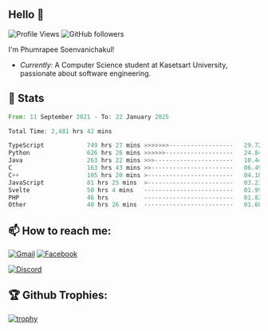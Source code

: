 
<h2>Hello 👋</h2> 

![Profile Views](https://komarev.com/ghpvc/?username=Homiez09&label=Profile%20views&color=0e75b6&style=flat)
![GitHub followers](https://img.shields.io/github/followers/HomieZ09.svg?style=social&label=Follow)


I'm Phumrapee Soenvanichakul!

- <i>Currently:</i> A Computer Science student at Kasetsart University, passionate about software engineering.

<h2>👀 Stats</h2>

<!--START_SECTION:waka-->

```rust
From: 11 September 2021 - To: 22 January 2025

Total Time: 2,481 hrs 42 mins

TypeScript            749 hrs 27 mins >>>>>>>------------------   29.72 %
Python                626 hrs 26 mins >>>>>>-------------------   24.84 %
Java                  263 hrs 22 mins >>>----------------------   10.44 %
C                     163 hrs 43 mins >>-----------------------   06.49 %
C++                   105 hrs 20 mins >------------------------   04.18 %
JavaScript            81 hrs 25 mins  >------------------------   03.23 %
Svelte                50 hrs 4 mins   -------------------------   01.99 %
PHP                   46 hrs          -------------------------   01.82 %
Other                 40 hrs 26 mins  -------------------------   01.60 %
```

<!--END_SECTION:waka-->

<h2>📫 How to reach me:</h2>

<a href="mailto:phumrapeesoen1@gmail.com">![Gmail](https://img.shields.io/badge/Gmail-D14836?style=for-the-badge&logo=gmail&logoColor=white)</a> 
<a href="https://web.facebook.com/phumrapee.soenvanichakul.3/">![Facebook](https://img.shields.io/badge/Facebook-4267B2?style=for-the-badge&logo=facebook&logoColor=white)</a>

<a href="https://discord.gg/EWnAEUtFVm">![Discord](https://discord.c99.nl/widget/theme-1/297740667784921089.png)</a> 

<h2>🏆 Github Trophies:</h2>

[![trophy](https://github-profile-trophy.vercel.app/?username=Homiez09&theme=discord&row=1)](https://github.com/ryo-ma/github-profile-trophy)

